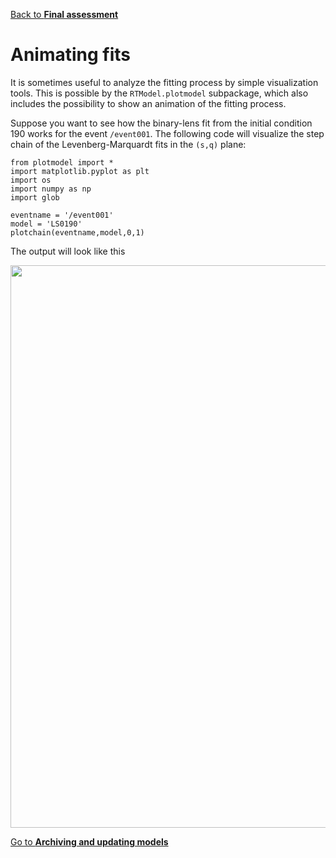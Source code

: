 [Back to **Final assessment**](FinalAssessment.md)

# Animating fits

It is sometimes useful to analyze the fitting process by simple visualization tools. This is possible by the `RTModel.plotmodel` subpackage, which also includes the possibility to show an animation of the fitting process.

Suppose you want to see how the binary-lens fit from the initial condition 190 works for the event `/event001`. The following code will visualize the step chain of the Levenberg-Marquardt fits in the `(s,q)` plane:

```
from plotmodel import *
import matplotlib.pyplot as plt
import os
import numpy as np
import glob

eventname = '/event001'
model = 'LS0190'
plotchain(eventname,model,0,1)
```

The output will look like this

<img src="plotchain_.png" width = 900>



[Go to **Archiving and updating models**](Archive.md)
